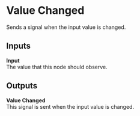 # Value Changed

Sends a signal when the input value is changed.

<div class = "node-inputs">

## Inputs

**Input**  
The value that this node should observe.

</div>

<div class = "node-outputs">

## Outputs

**Value Changed**  
This signal is sent when the input value is changed.

</div>
